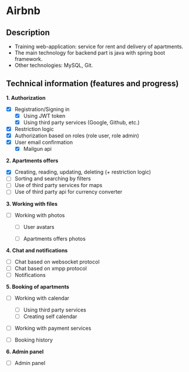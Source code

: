# Airbnb

## Description

- Training web-application: service for rent and delivery of apartments.
- The main technology for backend part is java with spring boot framework.
- Other technologies: MySQL, Git.

## Technical information (features and progress)

**1. Authorization**

- [x] Registration/Signing in
  - [x] Using JWT token
  - [x] Using third party services (Google, Github, etc.)
- [x] Restriction logic
- [x] Authorization based on roles (role user, role admin)
- [x] User email confirmation
  - [x] Mailgun api

**2. Apartments offers**
 - [x] Creating, reading, updating, deleting (+ restriction logic)
 - [ ] Sorting and searching by filters
 - [ ] Use of third party services for maps
 - [ ] Use of third party api for currency converter
 
**3. Working with files**
  - [ ] Working with photos 
    - [ ] User avatars
    - [ ] Apartments offers photos


**4. Chat and notifications**
  - [ ] Chat based on websocket protocol
  - [ ] Chat based on xmpp protocol
  - [ ] Notifications

**5. Booking of apartments**
  - [ ] Working with calendar
    - [ ] Using third party services
    - [ ] Creating self calendar
  - [ ] Working with payment services
  - [ ] Booking history


**6. Admin panel**
  - [ ] Admin panel
